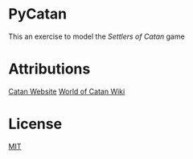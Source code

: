 # PyCatan
This an exercise to model the *Settlers of Catan* game 

# Attributions
[Catan Website](https://www.catan.com/service/game-rules)
[World of Catan Wiki](https://catan.fandom.com/wiki/Main_Page)

# License
[MIT](https://choosealicense.com/licenses/mit/)